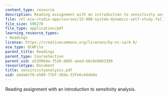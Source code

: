 ```yaml
---
content_type: resource
description: Reading assignment with an introduction to sensitivity analysis.
file: /ol-ocw-studio-app/courses/15-988-system-dynamics-self-study-fall-1998-spring-1999/abda6cf0e50977bf369a53fe6c4deb0a_sensitivityanalysis.pdf
file_size: 596278
file_type: application/pdf
learning_resource_types:
- Readings
license: https://creativecommons.org/licenses/by-nc-sa/4.0/
ocw_type: OCWFile
parent_title: Readings
parent_type: CourseSection
parent_uid: e5399b4a-7510-d085-aeed-66c8e9603399
resourcetype: Document
title: sensitivityanalysis.pdf
uid: abda6cf0-e509-77bf-369a-53fe6c4deb0a
---
```

Reading assignment with an introduction to sensitivity analysis.